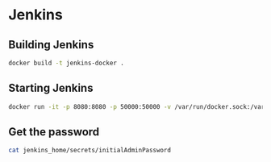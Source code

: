 # Jenkins

## Building Jenkins

```bash
docker build -t jenkins-docker .
```

## Starting Jenkins

```bash
docker run -it -p 8080:8080 -p 50000:50000 -v /var/run/docker.sock:/var/run/docker.sock -v $(pwd)/jenkins_home:/var/jenkins_home jenkins-docker
```

## Get the password

```bash
cat jenkins_home/secrets/initialAdminPassword
```